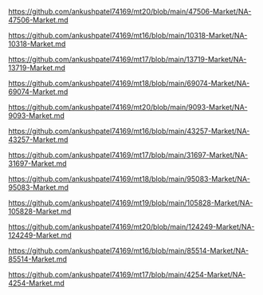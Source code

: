 <p><a href="https://github.com/ankushpatel74169/mt20/blob/main/47506-Market/NA-47506-Market.md">https://github.com/ankushpatel74169/mt20/blob/main/47506-Market/NA-47506-Market.md</a></p><p><a href="https://github.com/ankushpatel74169/mt16/blob/main/10318-Market/NA-10318-Market.md">https://github.com/ankushpatel74169/mt16/blob/main/10318-Market/NA-10318-Market.md</a></p><p><a href="https://github.com/ankushpatel74169/mt17/blob/main/13719-Market/NA-13719-Market.md">https://github.com/ankushpatel74169/mt17/blob/main/13719-Market/NA-13719-Market.md</a></p><p><a href="https://github.com/ankushpatel74169/mt18/blob/main/69074-Market/NA-69074-Market.md">https://github.com/ankushpatel74169/mt18/blob/main/69074-Market/NA-69074-Market.md</a></p><p><a href="https://github.com/ankushpatel74169/mt20/blob/main/9093-Market/NA-9093-Market.md">https://github.com/ankushpatel74169/mt20/blob/main/9093-Market/NA-9093-Market.md</a></p><p><a href="https://github.com/ankushpatel74169/mt16/blob/main/43257-Market/NA-43257-Market.md">https://github.com/ankushpatel74169/mt16/blob/main/43257-Market/NA-43257-Market.md</a></p><p><a href="https://github.com/ankushpatel74169/mt17/blob/main/31697-Market/NA-31697-Market.md">https://github.com/ankushpatel74169/mt17/blob/main/31697-Market/NA-31697-Market.md</a></p><p><a href="https://github.com/ankushpatel74169/mt18/blob/main/95083-Market/NA-95083-Market.md">https://github.com/ankushpatel74169/mt18/blob/main/95083-Market/NA-95083-Market.md</a></p><p><a href="https://github.com/ankushpatel74169/mt19/blob/main/105828-Market/NA-105828-Market.md">https://github.com/ankushpatel74169/mt19/blob/main/105828-Market/NA-105828-Market.md</a></p><p><a href="https://github.com/ankushpatel74169/mt20/blob/main/124249-Market/NA-124249-Market.md">https://github.com/ankushpatel74169/mt20/blob/main/124249-Market/NA-124249-Market.md</a></p><p><a href="https://github.com/ankushpatel74169/mt16/blob/main/85514-Market/NA-85514-Market.md">https://github.com/ankushpatel74169/mt16/blob/main/85514-Market/NA-85514-Market.md</a></p><p><a href="https://github.com/ankushpatel74169/mt17/blob/main/4254-Market/NA-4254-Market.md">https://github.com/ankushpatel74169/mt17/blob/main/4254-Market/NA-4254-Market.md</a></p>
